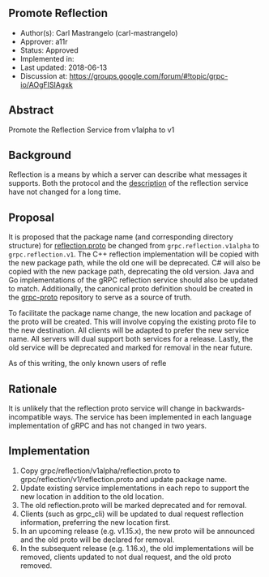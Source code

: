 Promote Reflection
----
* Author(s): Carl Mastrangelo (carl-mastrangelo)
* Approver: a11r
* Status: Approved
* Implemented in:
* Last updated: 2018-06-13
* Discussion at: https://groups.google.com/forum/#!topic/grpc-io/AOgFISlAgxk

## Abstract

Promote the Reflection Service from v1alpha to v1

## Background

Reflection is a means by which a server can describe what messages it
supports.  Both the protocol and the [description](
https://github.com/grpc/grpc/blob/master/doc/server-reflection.md) of the
reflection service have not changed for a long time.

## Proposal

It is proposed that the package name (and corresponding directory structure)
for [reflection.proto](
https://github.com/grpc/grpc/blob/v1.12.x/src/proto/grpc/reflection/v1alpha/reflection.proto)
be changed from `grpc.reflection.v1alpha` to `grpc.reflection.v1`.  The C++
reflection implementation will be copied with the new package path, while the
old one will be deprecated.  C# will also be copied with the new package path,
deprecating the old version. Java and Go implementations of the gRPC
reflection service should also be updated to match.  Additionally, the
canonical proto definition should be created in the
[grpc-proto](https://github.com/grpc/grpc-proto) repository to serve as a source
of truth.

To facilitate the package name change, the new location and package of the
proto will be created.  This will involve copying the existing proto file to
the new destination.  All clients will be adapted to prefer the new service
name.  All servers will dual support both services for a release.  Lastly, the
old service will be deprecated and marked for removal in the near future.

As of this writing, the only known users of refle

## Rationale

It is unlikely that the reflection proto service will change in
backwards-incompatible ways.  The service has been implemented in each language
implementation of gRPC and has not changed in two years.

## Implementation

1.  Copy grpc/reflection/v1alpha/reflection.proto to
    grpc/reflection/v1/reflection.proto and update package name.
2.  Update existing service implementations in each repo to support the new
    location in addition to the old location.
3.  The old reflection.proto will be marked deprecated and for removal.
4.  Clients (such as grpc_cli) will be updated to dual request reflection
    information, preferring the new location first.
5.  In an upcoming release (e.g. v1.15.x), the new proto will be announced
    and the old proto will be declared for removal.
6.  In the subsequent release (e.g. 1.16.x), the old implementations will be
    removed, clients updated to not dual request, and the old proto removed.

